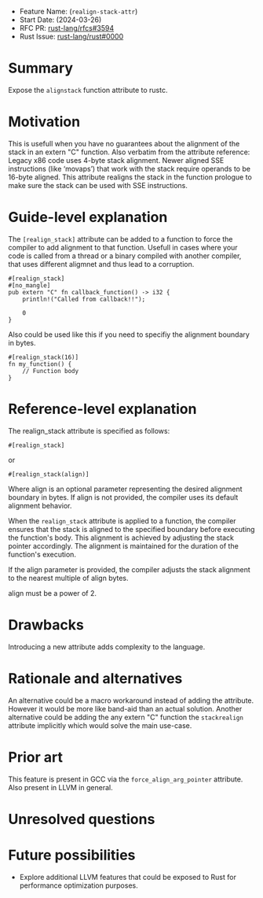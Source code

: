 - Feature Name: (`realign-stack-attr`)
- Start Date: (2024-03-26)
- RFC PR: [rust-lang/rfcs#3594](https://github.com/rust-lang/rfcs/pull/3594)
- Rust Issue: [rust-lang/rust#0000](https://github.com/rust-lang/rust/issues/0000)

# Summary
[summary]: #summary

Expose the `alignstack` function attribute to rustc.

# Motivation
[motivation]: #motivation
This is usefull when you have no guarantees about the alignment of the stack in an extern "C" function.
Also verbatim from the attribute reference:
Legacy x86 code uses 4-byte stack alignment. Newer aligned SSE instructions (like ‘movaps’) that work with the stack require operands to be 16-byte aligned. This attribute realigns the stack in the function prologue to make sure the stack can be used with SSE instructions.

# Guide-level explanation
[guide-level-explanation]: #guide-level-explanation
The `[realign_stack]` attribute can be added to a function to force the compiler to add alignment to that function.
Usefull in cases where your code is called from a thread or a binary compiled with another compiler, that uses different aligmnet and thus lead to a corruption.

```
#[realign_stack]
#[no_mangle]
pub extern "C" fn callback_function() -> i32 {
    println!("Called from callback!!");

    0
}
```

Also could be used like this if you need to specifiy the alignment boundary in bytes.

```
#[realign_stack(16)]
fn my_function() {
    // Function body
}
```


# Reference-level explanation
[reference-level-explanation]: #reference-level-explanation
The realign_stack attribute is specified as follows:
```
#[realign_stack]
```
or
```
#[realign_stack(align)]
```

Where align is an optional parameter representing the desired alignment boundary in bytes. If align is not provided, the compiler uses its default alignment behavior.

When the `realign_stack` attribute is applied to a function, the compiler ensures that the stack is aligned to the specified boundary before executing the function's body. This alignment is achieved by adjusting the stack pointer accordingly. The alignment is maintained for the duration of the function's execution.

If the align parameter is provided, the compiler adjusts the stack alignment to the nearest multiple of align bytes.

align must be a power of 2.

# Drawbacks
[drawbacks]: #drawbacks
Introducing a new attribute adds complexity to the language.

# Rationale and alternatives
[rationale-and-alternatives]: #rationale-and-alternatives
An alternative could be a macro workaround instead of adding the attribute.
However it would be more like band-aid than an actual solution.
Another alternative could be adding the any extern "C" function the `stackrealign` attribute implicitly which would solve the main use-case.

# Prior art
[prior-art]: #prior-art
This feature is present in GCC via the `force_align_arg_pointer` attribute.
Also present in LLVM in general.

# Unresolved questions
[unresolved-questions]: #unresolved-questions

# Future possibilities
[future-possibilities]: #future-possibilities
- Explore additional LLVM features that could be exposed to Rust for performance optimization purposes.

